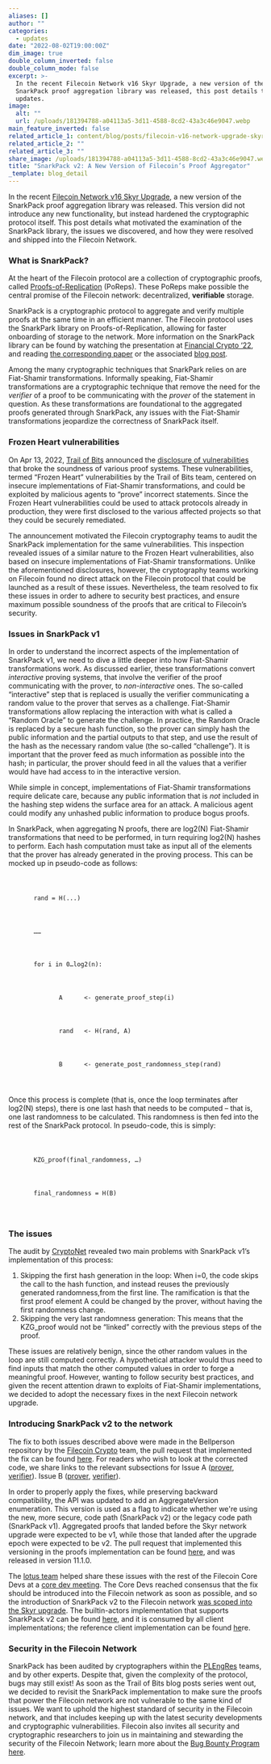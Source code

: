```yaml
---
aliases: []
author: ""
categories:
  - updates
date: "2022-08-02T19:00:00Z"
dim_image: true
double_column_inverted: false
double_column_mode: false
excerpt: >-
  In the recent Filecoin Network v16 Skyr Upgrade, a new version of the
  SnarkPack proof aggregation library was released, this post details the
  updates.
image:
  alt: ""
  url: /uploads/181394788-a04113a5-3d11-4588-8cd2-43a3c46e9047.webp
main_feature_inverted: false
related_article_1: content/blog/posts/filecoin-v16-network-upgrade-skyr.en.md
related_article_2: ""
related_article_3: ""
share_image: /uploads/181394788-a04113a5-3d11-4588-8cd2-43a3c46e9047.webp
title: "SnarkPack v2: A New Version of Filecoin’s Proof Aggregator"
_template: blog_detail
---
```


In the recent [Filecoin Network v16 Skyr Upgrade](https://filecoin.io/blog/posts/filecoin-v16-network-upgrade-skyr/), a new version of the SnarkPack proof aggregation library was released. This version did not introduce any new functionality, but instead hardened the cryptographic protocol itself. This post details what motivated the examination of the SnarkPack library, the issues we discovered, and how they were resolved and shipped into the Filecoin Network.

### What is SnarkPack?

At the heart of the Filecoin protocol are a collection of cryptographic proofs, called [Proofs-of-Replication](https://filecoin.io/blog/posts/what-sets-us-apart-filecoin-s-proof-system/) (PoReps). These PoReps make possible the central promise of the Filecoin network: decentralized, **verifiable** storage.

SnarkPack is a cryptographic protocol to aggregate and verify multiple proofs at the same time in an efficient manner. The Filecoin protocol uses the SnarkPark library on Proofs-of-Replication, allowing for faster onboarding of storage to the network. More information on the SnarkPack library can be found by watching the presentation at [Financial Crypto ‘22](https://www.youtube.com/watch?v=fHQW_SIuv2o), and reading [the corresponding paper](https://research.protocol.ai/publications/snarkpack-practical-snark-aggregation/) or the associated [blog post](https://research.protocol.ai/blog/2021/snarkpack-how-to-aggregate-snarks-efficiently/).

Among the many cryptographic techniques that SnarkPark relies on are Fiat-Shamir transformations. Informally speaking, Fiat-Shamir transformations are a cryptographic technique that remove the need for the _verifier_ of a proof to be communicating with the _prover_ of the statement in question. As these transformations are foundational to the aggregated proofs generated through SnarkPack, any issues with the Fiat-Shamir transformations jeopardize the correctness of SnarkPack itself.

### Frozen Heart vulnerabilities

On Apr 13, 2022, [Trail of Bits](https://www.trailofbits.com/) announced the [disclosure of vulnerabilities](https://blog.trailofbits.com/2022/04/13/part-1-coordinated-disclosure-of-vulnerabilities-affecting-girault-bulletproofs-and-plonk/) that broke the soundness of various proof systems. These vulnerabilities, termed “Frozen Heart” vulnerabilities by the Trail of Bits team, centered on insecure implementations of Fiat-Shamir transformations, and could be exploited by malicious agents to “prove” incorrect statements. Since the Frozen Heart vulnerabilities could be used to attack protocols already in production, they were first disclosed to the various affected projects so that they could be securely remediated.

The announcement motivated the Filecoin cryptography teams to audit the SnarkPack implementation for the same vulnerabilities. This inspection revealed issues of a similar nature to the Frozen Heart vulnerabilities, also based on insecure implementations of Fiat-Shamir transformations. Unlike the aforementioned disclosures, however, the cryptography teams working on Filecoin found no direct attack on the Filecoin protocol that could be launched as a result of these issues. Nevertheless, the team resolved to fix these issues in order to adhere to security best practices, and ensure maximum possible soundness of the proofs that are critical to Filecoin’s security.

### Issues in SnarkPack v1

In order to understand the incorrect aspects of the implementation of SnarkPack v1, we need to dive a little deeper into how Fiat-Shamir transformations work. As discussed earlier, these transformations convert _interactive_ proving systems, that involve the verifier of the proof communicating with the prover, to _non-interactive_ ones. The so-called “interactive” step that is replaced is usually the verifier communicating a random value to the prover that serves as a challenge. Fiat-Shamir transformations allow replacing the interaction with what is called a “Random Oracle” to generate the challenge. In practice, the Random Oracle is replaced by a secure hash function, so the prover can simply hash the public information and the partial outputs to that step, and use the result of the hash as the necessary random value (the so-called “challenge”). It is important that the prover feed as much information as possible into the hash; in particular, the prover should feed in all the values that a verifier would have had access to in the interactive version.

While simple in concept, implementations of Fiat-Shamir transformations require delicate care, because any public information that is _not_ included in the hashing step widens the surface area for an attack. A malicious agent could modify any unhashed public information to produce bogus proofs.

In SnarkPack, when aggregating N proofs, there are log2(N) Fiat-Shamir transformations that need to be performed, in turn requiring log2(N) hashes to perform. Each hash computation must take as input all of the elements that the prover has already generated in the proving process. This can be mocked up in pseudo-code as follows:

<code>

<p style="padding-left: 50px; display=inline-block">rand = H(...)</p>

<p style="padding-left: 50px; display=inline-block">……</p>

<p style="padding-left: 50px; display=inline-block">for i in 0…log2(n):</p>

<p style="padding-left: 100px; display=inline-block">A &nbsp; &nbsp; &nbsp;<- generate_proof_step(i)</p>

<p style="padding-left: 100px; display=inline-block">rand &nbsp; <- H(rand, A)</p>

<p style="padding-left: 100px; display=inline-block">B &nbsp; &nbsp; &nbsp;<- generate_post_randomness_step(rand)</p>

</code>

Once this process is complete (that is, once the loop terminates after log2(N) steps), there is one last hash that needs to be computed – that is, one last randomness to be calculated. This randomness is then fed into the rest of the SnarkPack protocol. In pseudo-code, this is simply:

<code>

<p style="padding-left: 50px;">KZG_proof(final_randomness, …)</p>

<p style="padding-left: 50px;">final_randomness = H(B)</p>

</code>

### The issues

The audit by [CryptoNet](https://cryptonet.org/) revealed two main problems with SnarkPack v1’s implementation of this process:

1. Skipping the first hash generation in the loop: When i=0, the code skips the call to the hash function, and instead reuses the previously generated randomness,from the first line. The ramification is that the first proof element A could be changed by the prover, without having the first randomness change.
2. Skipping the very last randomness generation: This means that the KZG_proof would not be “linked” correctly with the previous steps of the proof.

These issues are relatively benign, since the other random values in the loop are still computed correctly. A hypothetical attacker would thus need to find inputs that match the other computed values in order to forge a meaningful proof. However, wanting to follow security best practices, and given the recent attention drawn to exploits of Fiat-Shamir implementations, we decided to adopt the necessary fixes in the next Filecoin network upgrade.

### Introducing SnarkPack v2 to the network

The fix to both issues described above were made in the Bellperson repository by the [Filecoin Crypto](https://www.notion.so/pl-strflt/FilDev-7d2b7aa348164777bf010becf08c25f0#8f795c8cac094050816e6ad3fa2448d7) team, the pull request that implemented the fix can be found [here](https://github.com/filecoin-project/bellperson/pull/273). For readers who wish to look at the corrected code, we share links to the relevant subsections for Issue A ([prover](https://github.com/filecoin-project/bellperson/blob/ff5f39e43cc62481cc575adae628cb7d1124bce8/src/groth16/aggregate/prove.rs#L335), [verifier](https://github.com/filecoin-project/bellperson/blob/ff5f39e43cc62481cc575adae628cb7d1124bce8/src/groth16/aggregate/verify.rs#L391)). Issue B ([prover](https://github.com/filecoin-project/bellperson/blob/ff5f39e43cc62481cc575adae628cb7d1124bce8/src/groth16/aggregate/prove.rs#L186), [verifier](https://github.com/filecoin-project/bellperson/blob/ff5f39e43cc62481cc575adae628cb7d1124bce8/src/groth16/aggregate/verify.rs#L247)).

In order to properly apply the fixes, while preserving backward compatibility, the API was updated to add an AggregateVersion enumeration. This version is used as a flag to indicate whether we're using the new, more secure, code path (SnarkPack v2) or the legacy code path (SnarkPack v1). Aggregated proofs that landed before the Skyr network upgrade were expected to be v1, while those that landed after the upgrade epoch were expected to be v2. The pull request that implemented this versioning in the proofs implementation can be found [here](https://github.com/filecoin-project/rust-fil-proofs/pull/1608), and was released in version 11.1.0.

The [lotus team](https://www.notion.so/pl-strflt/Lotus-8352bbb6c321431abd8790a7a3401ed3) helped share these issues with the rest of the Filecoin Core Devs at a [core dev meeting](https://github.com/filecoin-project/core-devs). The Core Devs reached consensus that the fix should be introduced into the Filecoin network as soon as possible, and so the introduction of SnarkPack v2 to the Filecoin network [was scoped into the Skyr upgrade](https://github.com/filecoin-project/community/discussions/74?sort=new#discussioncomment-2392151). The builtin-actors implementation that supports SnarkPack v2 can be found [here](https://github.com/filecoin-project/builtin-actors/commit/3027c365f516e1cba6f156d4fb9dbd8c893d5b62), and it is consumed by all client implementations; the reference client implementation can be found [he](https://github.com/filecoin-project/lotus/commit/717d592a3b1418bcf80d3e39dbfd37da9703b8b4)re.

### Security in the Filecoin Network

SnarkPack has been audited by cryptographers within the [PLEngRes](https://www.notion.so/pl-strflt/PL-EngRes-Public-b5086aea86ed4f81bc7d0721c6935e1e) teams, and by other experts. Despite that, given the complexity of the protocol, bugs may still exist! As soon as the Trail of Bits blog posts series went out, we decided to revisit the SnarkPack implementation to make sure the proofs that power the Filecoin network are not vulnerable to the same kind of issues. We want to uphold the highest standard of security in the Filecoin network, and that includes keeping up with the latest security developments and cryptographic vulnerabilities. Filecoin also invites all security and cryptographic researchers to join us in maintaining and stewarding the security of the Filecoin Network; learn more about the [Bug Bounty Program here](https://security.filecoin.io/bug-bounty/).
